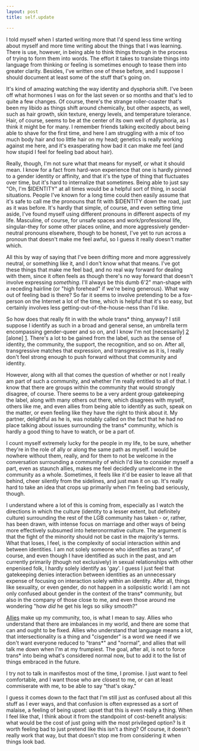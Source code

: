 ```yaml
---
layout: post
title: self.update

---
```


I told myself when I started writing more that I'd spend less time writing about
myself and more time writing about the things that I was learning.  There is
use, however, in being able to think things through in the process of trying to
form them into words.  The effort it takes to translate things into language
from thinking or feeling is sometimes enough to tease them into greater clarity.
Besides, I've written one of these before, and I suppose I should document at
least some of the stuff that's going on.

It's kind of amazing watching the way identity and dysphoria shift.  I've been
off what hormones I was on for the last seven or so months and that's led to
quite a few changes.  Of course, there's the strange roller-coaster that's been
my libido as things shift around chemically, but other aspects, as well, such as
hair growth, skin texture, energy levels, and temperature tolerance.  Hair, of
course, seems to be at the center of its own well of dysphoria, as I think it
might be for many.  I remember friends talking excitedly about being able to
shave for the first time, and here I am struggling with a mix of too much body
hair and too little hair on my head; genetics is really working against me here,
and it's exasperating how bad it can make me feel (and how stupid I feel for
feeling bad about hair).

Really, though, I'm not sure what that means for myself, or what it should mean.
I know for a fact from hard-won experience that one is hardly pinned to a gender
identity or affinity, and that it's the type of thing that fluctuates over time,
but it's hard to internalize that sometimes.  Being able to just say "Oh, I'm
$IDENTITY" at all times would be a helpful sort of thing, in social situations.
People I've known for a long time could then easily assume that it's safe to
call me the pronouns that fit with $IDENTITY down the road, just as it was
before.  It's hardly that simple, of course, and even setting time aside, I've
found myself using different pronouns in different aspects of my life.
Masculine, of course, for unsafe spaces and work/professional life,
singular-they for some other places online, and more aggressively gender-neutral
pronouns elsewhere, though to be honest, I've yet to run across a pronoun that
doesn't make me feel awful, so I guess it really doesn't matter which.

All this by way of saying that I've been drifting more and more aggressively
neutral, or something like it, and I don't know what that means.  I've got these
things that make me feel bad, and no real way forward for dealing with them,
since it often feels as though there's no way forward that doesn't involve
expressing *something*.  I'll always be this dumb 6'2" man-shape with a receding
hairline (or "high forehead" if we're being generous).  What way out of feeling
bad is there?  So far it seems to involve pretending to be a fox-person on the
Internet a lot of the time, which is helpful that it's so easy, but certainly
involves less getting-out-of-the-house-ness than I'd like.

So how does that really fit in with the whole trans\* thing, anyway?  I still
suppose I identify as such in a broad and general sense, an umbrella term
encompassing gender-queer and so on, and I know I'm not [necessarily] [2]
[alone] [1].  There's a lot to be gained from the label, such as the sense of
identity, the community, the support, the recognition, and so on. After all,
transgressive matches that expression, and transgressive as it is, I really
don't feel strong enough to push forward without that community and identity.

However, along with all that comes the question of whether or not I really am
part of such a community, and whether I'm really entitled to all of that.  I
know that there are groups within the community that would strongly disagree, of
course. There seems to be a very ardent group gatekeeping the label, along with
many others out there, which disagrees with myself, others like me, and even
allies from being able to identify as such, speak on the matter, or even feeling
like they have the right to think about it.  My partner, delightful as he is,
was notably called on the fact that he had no place talking about issues
surrounding the trans\* community, which is hardly a good thing to have to
watch, or be a part of.  

I count myself extremely lucky for the people in my life, to be sure,
whether they're in the role of ally or along the same path as myself.  I would
be nowhere without them, really, and for them to not be welcome in the
conversation surrounding a community of which I'd like to consider myself a
part, even as staunch allies, makes me feel decidedly unwelcome in the community
as a whole.  Sometimes, it feels like it'd be easier to leave all that behind,
cheer silently from the sidelines, and just man it on up.  It's really hard to
take an idea that crops up primarily when I'm feeling bad seriously, though.

I understand where a lot of this is coming from, especially as I watch the
directions in which the culture (identity to a lesser extent, but definitely
culture) surrounding the rest of the LGB community has taken - or, rather, has
been drawn, with intense focus on marriage and other ways of being more
effectively subsumed into heteronormative culture.  The argument is that the
fight of the minority should not be cast in the majority's terms.  What that
loses, I feel, is the complexity of social interaction within and between
identities.  I am not solely someone who identifies as trans\*, of course, and
even though I have identified as such in the past, and am currently primarily
(though not exclusively) in sexual relationships with other enpenised folk, I
hardly solely identify as 'gay'.  I guess I just feel that gatekeeping denies
interaction between identities as an unnecessary expense of focusing on
interaction solely within an identity.  After all, things like sexuality, or
even gender, do not happen in a solipsistic world: I am not only confused about
gender in the context of the trans\* community, but also in the company of those
close to me, and even those around me wondering "how *did* he get his legs so
silky smooth?"

[Allies][3] make up my community, too, is what I mean to say.  Allies who
understand that there are imbalances in my world, and there are some that can
and ought to be fixed.  Allies who understand that language means a lot, that
intersectionality is a thing and "cisgender" is a word we need if we don't want
everyone reduced to "trans\*" and "normal", and allies that will talk me down
when I'm at my frumpiest.  The goal, after all, is not to force trans\* into
being what's considered normal now, but to add it to the list of things embraced
in the future.

I try not to talk in manifestos most of the time, I promise.  I just want to
feel comfortable, and I want those who are closest to me, or can at least
commiserate with me, to be able to say "that's okay."

I guess it comes down to the fact that I'm still just as confused about all this
stuff as I ever ways, and that confusion is often expressed as a sort of
malaise, a feeling of being upset: upset that this is even really a thing.  When
I feel like that, I think about it from the standpoint of cost-benefit analysis:
what would be the cost of just going with the most privileged option?  Is it
worth feeling bad to just pretend like this isn't a thing?  Of course, it
doesn't really work that way, but that doesn't stop me from considering it when
things look bad.

[1]: http://cnlester.wordpress.com/2013/06/11/beyond-the-binary-question-four/
[2]: http://gendermagick.tumblr.com/
[3]: http://blackgirldangerous.org/new-blog/2013/6/17/8-ways-not-to-be-an-ally
